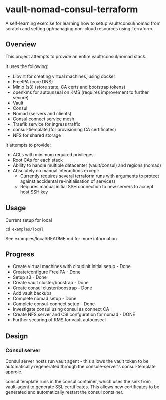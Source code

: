# vault-nomad-consul-terraform

A self-learning exercise for learning how to setup vault/consul/nomad from scratch and setting up/managing non-cloud resources using Terraform.

## Overview

This project attempts to provide an entire vault/consul/nomad stack.

It uses the following:
 * Libvirt for creating virtual machines, using docker
 * FreeIPA (core DNS)
 * Minio (s3) (store state, CA certs and bootstrap tokens)
 * openkms for autounseal on KMS (requires improvement to further secure)
 * Vault
 * Consul
 * Nomad (servers and clients)
 * Consul connect service mesh
 * Traefik service for ingress traffic
 * consul-tiemplate (for provisioning CA certificates)
 * NFS for shared storage

It attempts to provide:
 * ACLs with minimum required privileges
 * Root CAs for each stack
 * Ability to handle multiple datacenter (vault/consul) and regions (nomad)
 * Absolutely no manual interactions except:
   * Currently requires several terraform runs with arguments to protect against accidental re-initialisation of services)
   * Reqiures manual initial SSH connection to new servers to accept host SSH key

## Usage

Current setup for local

```
cd examples/local
```

See examples/local/README.md for more information

## Progress

 * Create virtual machines with cloudinit initial setup - Done
 * Create/configure FreeIPA - Done
 * Setup s3 - Done 
 * Create vault cluster/boostrap - Done
 * Create consul cluster/boostrap - Done
 * Add vault backups
 * Complete nomad setup - Done
 * Complete consul-connect setup - Done
 * Investigate consul using consul as connect CA
 * Create NFS server and CSI confguration for nomad - DONE
 * Further securing of KMS for vault autounseal

## Design

### Consul server

Consul server hosts run vault agent - this allows the vault token to be automatically regenerated through the consule-server's consul-template approle.

consul template runs in the consul container, which uses the sink from vault-agent to generate SSL certificates. This allows new certificates to be generated and automatically restart the consul container.

